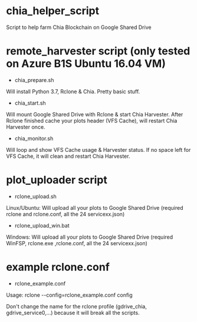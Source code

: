 # chia_helper_script
Script to help farm Chia Blockchain on Google Shared Drive

# remote_harvester script (only tested on Azure B1S Ubuntu 16.04 VM)
-  chia_prepare.sh

Will install Python 3.7, Rclone & Chia. Pretty basic stuff.
-  chia_start.sh

Will mount Google Shared Drive with Rclone & start Chia Harvester. After Rclone finished cache your plots header (VFS Cache), will restart Chia Harvester once.
-  chia_monitor.sh

Will loop and show VFS Cache usage & Harvester status. If no space left for VFS Cache, it will clean and restart Chia Harvester.

# plot_uploader script
-  rclone_upload.sh

Linux/Ubuntu: Will upload all your plots to Google Shared Drive (required rclone and rclone.conf, all the 24 servicexx.json)
-  rclone_upload_win.bat

Windows: Will upload all your plots to Google Shared Drive (required WinFSP, rclone.exe ,rclone.conf, all the 24 servicexx.json)

# example rclone.conf
-  rclone_example.conf

Usage: rclone --config=rclone_example.conf config

Don't change the name for the rclone profile (gdrive_chia, gdrive_service0,...) because it will break all the scripts.
